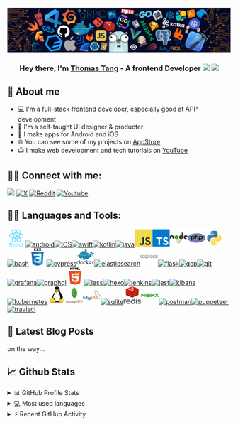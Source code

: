 ![](https://github.com/tangkunyin/tangkunyin/blob/master/resources/header_x.png)

<h3 align="center">Hey there, I'm <a href="https://about.tangkunyin.com" target="_blank">Thomas Tang</a> - A frontend Developer <img src="https://media.giphy.com/media/hvRJCLFzcasrR4ia7z/giphy.gif" width="28"> <img src="https://emojis.slackmojis.com/emojis/images/1531849430/4246/blob-sunglasses.gif?1531849430" width="28"/></h3>

## 📖 About me

* 💻 I'm a full-stack frontend developer, especially good at APP development
* 🎨 I'm a self-taught UI designer & producter  
* 📱 I make apps for Android and iOS
* 🌐 You can see some of my projects on [AppStore](https://app.tangkunyin.com)
* 📺 I make web development and tech tutorials on [YouTube](https://www.youtube.com/)

## 🙋‍♂️ Connect with me:

<p align="left">
  <a href="https://dev.to/thomartisan" target="_blank"><img src="https://img.shields.io/badge/DEV.TO-%230A0A0A.svg?&style=for-the-badge&logo=dev.to&logoColor=white"></a>
  <a href="https://twitter.com/thomartisan" target="_blank"><img alt="X" title="Twitter" src="https://img.shields.io/badge/-Twitter-1DA1F2?style=for-the-badge&logo=twitter&logoColor=white"/></a>
  <a href="https://www.reddit.com/user/Thomartisan/" target="_blank"><img alt="Reddit" title="Reddit" src="https://img.shields.io/badge/-Reddit-FF5700?style=for-the-badge&logo=reddit&logoColor=white"/></a>
  <a href="https://www.youtube.com/@thomartisan" target="_blank"><img alt="Youtube" title="Youtube" src="https://img.shields.io/badge/-YouTube-red?style=for-the-badge&logo=youtube&logoColor=white"/></a>
</p>

## 👨‍💻 Languages and Tools:

<p align="left"><a href="https://reactjs.org/"target="_blank"><img src="https://raw.githubusercontent.com/devicons/devicon/master/icons/react/react-original-wordmark.svg"alt="react"width="40"height="40"/></a><a href="https://developer.android.com/"target="_blank"><img src="https://www.vectorlogo.zone/logos/android/android-icon.svg"alt="android"width="40"height="40"/></a><a href="https://developer.apple.com/"target="_blank"><img src="https://www.vectorlogo.zone/logos/apple_xcode/apple_xcode-icon.svg"alt="iOS"width="40"height="40"/></a><a href="https://swift.org"target="_blank"><img src="https://www.vectorlogo.zone/logos/swift/swift-icon.svg"alt="swift"width="40"height="40"/></a><a href="https://kotlinlang.org"target="_blank"><img src="https://www.vectorlogo.zone/logos/kotlinlang/kotlinlang-icon.svg"alt="kotlin"width="40"height="40"/></a><a href="https://java.com"target="_blank"><img src="https://www.vectorlogo.zone/logos/java/java-icon.svg"alt="java"width="40"height="40"/></a><a href="https://developer.mozilla.org/en-US/docs/Web/JavaScript"target="_blank"><img src="https://raw.githubusercontent.com/devicons/devicon/master/icons/javascript/javascript-original.svg"alt="javascript"width="40"height="40"/></a><a href="https://www.typescriptlang.org/"target="_blank"><img src="https://raw.githubusercontent.com/devicons/devicon/master/icons/typescript/typescript-original.svg"alt="typescript"width="40"height="40"/></a><a href="https://nodejs.org"target="_blank"><img src="https://raw.githubusercontent.com/devicons/devicon/master/icons/nodejs/nodejs-original-wordmark.svg"alt="nodejs"width="40"height="40"/></a><a href="https://www.php.net"target="_blank"><img src="https://raw.githubusercontent.com/devicons/devicon/master/icons/php/php-original.svg"alt="php"width="40"height="40"/></a><a href="https://www.python.org"target="_blank"><img src="https://raw.githubusercontent.com/devicons/devicon/master/icons/python/python-original.svg"alt="python"width="40"height="40"/></a><a href="https://www.gnu.org/software/bash/"target="_blank"><img src="https://www.vectorlogo.zone/logos/gnu_bash/gnu_bash-icon.svg"alt="bash"width="40"height="40"/></a><a href="https://www.w3schools.com/css/"target="_blank"><img src="https://raw.githubusercontent.com/devicons/devicon/master/icons/css3/css3-original-wordmark.svg"alt="css3"width="40"height="40"/></a><a href="https://www.cypress.io"target="_blank"><img src="https://raw.githubusercontent.com/simple-icons/simple-icons/6e46ec1fc23b60c8fd0d2f2ff46db82e16dbd75f/icons/cypress.svg"alt="cypress"width="40"height="40"/></a><a href="https://www.docker.com/"target="_blank"><img src="https://raw.githubusercontent.com/devicons/devicon/master/icons/docker/docker-original-wordmark.svg"alt="docker"width="40"height="40"/></a><a href="https://www.elastic.co"target="_blank"><img src="https://www.vectorlogo.zone/logos/elastic/elastic-icon.svg"alt="elasticsearch"width="40"height="40"/></a><a href="https://expressjs.com"target="_blank"><img src="https://raw.githubusercontent.com/devicons/devicon/master/icons/express/express-original-wordmark.svg"alt="express"width="40"height="40"/></a><a href="https://flask.palletsprojects.com/"target="_blank"><img src="https://www.vectorlogo.zone/logos/pocoo_flask/pocoo_flask-icon.svg"alt="flask"width="40"height="40"/></a><a href="https://cloud.google.com"target="_blank"><img src="https://www.vectorlogo.zone/logos/google_cloud/google_cloud-icon.svg"alt="gcp"width="40"height="40"/></a><a href="https://git-scm.com/"target="_blank"><img src="https://www.vectorlogo.zone/logos/git-scm/git-scm-icon.svg"alt="git"width="40"height="40"/></a><a href="https://grafana.com"target="_blank"><img src="https://www.vectorlogo.zone/logos/grafana/grafana-icon.svg"alt="grafana"width="40"height="40"/></a><a href="https://graphql.org"target="_blank"><img src="https://www.vectorlogo.zone/logos/graphql/graphql-icon.svg"alt="graphql"width="40"height="40"/></a><a href="https://www.w3.org/html/"target="_blank"><img src="https://raw.githubusercontent.com/devicons/devicon/master/icons/html5/html5-original-wordmark.svg"alt="html5"width="40"height="40"/></a><a href="https://lesscss.org/"target="_blank"><img src="https://www.vectorlogo.zone/logos/lesscss/lesscss-icon.svg"alt="less"width="40"height="40"/></a><a href="https://hexo.com/"target="_blank"><img src="https://www.vectorlogo.zone/logos/hexoio/hexoio-icon.svg"alt="hexo"width="40"height="40"/></a><a href="https://www.jenkins.io"target="_blank"><img src="https://www.vectorlogo.zone/logos/jenkins/jenkins-icon.svg"alt="jenkins"width="40"height="40"/></a><a href="https://jestjs.io"target="_blank"><img src="https://www.vectorlogo.zone/logos/jestjsio/jestjsio-icon.svg"alt="jest"width="40"height="40"/></a><a href="https://www.elastic.co/kibana"target="_blank"><img src="https://www.vectorlogo.zone/logos/elasticco_kibana/elasticco_kibana-icon.svg"alt="kibana"width="40"height="40"/></a><a href="https://kubernetes.io"target="_blank"><img src="https://www.vectorlogo.zone/logos/kubernetes/kubernetes-icon.svg"alt="kubernetes"width="40"height="40"/></a><a href="https://www.linux.org/"target="_blank"><img src="https://raw.githubusercontent.com/devicons/devicon/master/icons/linux/linux-original.svg"alt="linux"width="40"height="40"/></a><a href="https://www.mongodb.com/"target="_blank"><img src="https://raw.githubusercontent.com/devicons/devicon/master/icons/mongodb/mongodb-original-wordmark.svg"alt="mongodb"width="40"height="40"/></a><a href="https://www.mysql.com/"target="_blank"><img src="https://raw.githubusercontent.com/devicons/devicon/master/icons/mysql/mysql-original-wordmark.svg"alt="mysql"width="40"height="40"/></a><a href="https://www.sqlite.org/"target="_blank"><img src="https://www.vectorlogo.zone/logos/sqlite/sqlite-icon.svg"alt="sqlite"width="40"height="40"/></a><a href="https://redis.io"target="_blank"><img src="https://raw.githubusercontent.com/devicons/devicon/master/icons/redis/redis-original-wordmark.svg"alt="redis"width="40"height="40"/></a><a href="https://www.nginx.com"target="_blank"><img src="https://raw.githubusercontent.com/devicons/devicon/master/icons/nginx/nginx-original.svg"alt="nginx"width="40"height="40"/></a><a href="https://postman.com"target="_blank"><img src="https://www.vectorlogo.zone/logos/getpostman/getpostman-icon.svg"alt="postman"width="40"height="40"/></a><a href="https://github.com/puppeteer/puppeteer"target="_blank"><img src="https://www.vectorlogo.zone/logos/pptrdev/pptrdev-official.svg"alt="puppeteer"width="40"height="40"/></a><a href="https://travis-ci.org"target="_blank"><img src="https://www.vectorlogo.zone/logos/travis-ci/travis-ci-icon.svg"alt="travisci"width="40"height="40"/></a></p>


## 📕 Latest Blog Posts
<!-- https://github.com/gautamkrishnar/blog-post-workflow -->

on the way...


## 📈 Github Stats

<!-- https://github.com/anuraghazra/github-readme-stats -->
<details>
  <summary>📊 GitHub Profile Stats</summary>
  <br/>
  <a href="https://github.com/anuraghazra/github-readme-stats"><img alt="Thomas's Github Stats" src="https://github-readme-stats.vercel.app/api?username=tangkunyin&show_icons=true&count_private=true&hide=" /></a>
</details>

<details> 
  <summary>💻 Most used languages</summary>
  <br/>
  <a href="https://github.com/anuraghazra/github-readme-stats"><img alt="Thomas's Top Languages" src="https://github-readme-stats.vercel.app/api/top-langs/?username=tangkunyin&langs_count=10&layout=compact#" /></a>
  <br/>
  <b>Note:</b> This chart is only a metric of which languages my public code on GitHub consists of and does not reflect my experience or skill level.
</details>


<!-- https://github.com/jamesgeorge007/github-activity-readme -->
<details>
  <summary>⚡ Recent GitHub Activity</summary>
  <br/>

<!--START_SECTION:activity-->

<!--END_SECTION:activity-->

</details>







